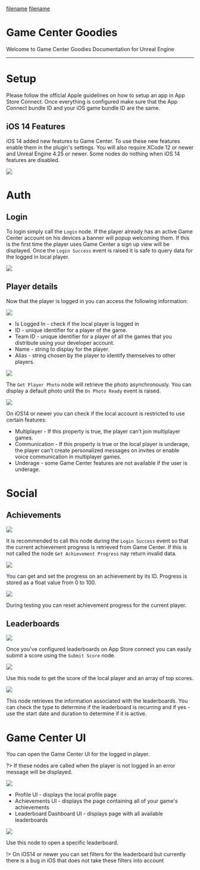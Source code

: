 [filename](common/common_ue_header.md ':include')
[filename](common/copy_plugin.md ':include')

# **Game Center Goodies**

Welcome to Game Center Goodies Documentation for Unreal Engine

---

# **Setup**

Please follow the official Apple guidelines on how to setup an app in App Store Connect. Once everything is configured make sure that the App Connect bundle ID and your iOS game bundle ID are the same.

## iOS 14 Features

iOS 14 added new features to Game Center. To use these new features enable them in the plugin's settings. You will also require XCode 12 or newer and Unreal Engine 4.25 or newer. Some nodes do nothing when iOS 14 features are disabled.

![](images/game-center/plugin_settings.png)

# **Auth**

## Login

To login simply call the `Login` node. If the player already has an active Game Center account on his devices a banner will popup welcoming them. If this is the first time the player uses Game Center a sign up view will be displayed. Once the `Login Success` event is raised it is safe to query data for the logged in local player.

![](images/game-center/auth_login.png)

## Player details

Now that the player is logged in you can access the following information:

![](images/game-center/auth_player_info.png)

* Is Logged In - check if the local player is logged in
* ID - unique identifier for a player of the game.
* Team ID - unique identifier for a player of all the games that you distribute using your developer account.
* Name - string to display for the player.
* Alias - string chosen by the player to identify themselves to other players.

![](images/game-center/auth_player_photo.png)

The `Get Player Photo` node will retrieve the photo asynchronously. You can display a default photo until the `On Photo Ready` event is raised.

![](images/game-center/auth_player_restrictions.png)

On iOS14 or newer you can check if the local account is restricted to use certain features:

* Multiplayer - If this property is true, the player can’t join multiplayer games.
* Communication - If this property is true or the local player is underage, the player can’t create personalized messages on invites or enable voice communication in multiplayer games.
* Underage - some Game Center features are not available if the user is underage.

# **Social**

## Achievements

![](images/game-center/achievement_load.png)

It is recommended to call this node during the `Login Success` event so that the current achievement progress is retrieved from Game Center. If this is not called the node `Get Achievement Progress` nay return invalid data.

![](images/game-center/achievement_progress.png)

You can get and set the progress on an achievement by its ID. Progress is stored as a float value from 0 to 100.

![](images/game-center/achievement_reset.png)

During testing you can reset achievement progress for the current player.

## Leaderboards

![](images/game-center/leaderboard_set_score.png)

Once you've configured leaderboards on App Store connect you can easily submit a score using the `Submit Score` node.

![](images/game-center/leaderboard_get_score.png)

Use this node to get the score of the local player and an array of top scores.

![](images/game-center/leaderboard_info.png)

This node retrieves the information associated with the leaderboards. You can check the type to determine if the leaderboard is recurring and if yes - use the start date and duration to determine if it is active.

# **Game Center UI**

You can open the Game Center UI for the logged in player.

?> If these nodes are called when the player is not logged in an error message will be displayed.

![](images/game-center/ui_general.png)

* Profile UI - displays the local profile page
* Achievements UI - displays the page containing all of your game's achievements
* Leaderboard Dashboard UI - displays page with all available leaderboards

![](images/game-center/ui_leaderboard.png)

Use this node to open a specific leaderboard.

!> On iOS14 or newer you can set filters for the leaderboard but currently there is a bug in iOS that does not take these filters into account







